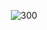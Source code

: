 <p align="center">
  <img src="https://i.postimg.cc/44VMMKsS/3-sin-t-tulo-20250412114153.png" alt="300">
</p>
